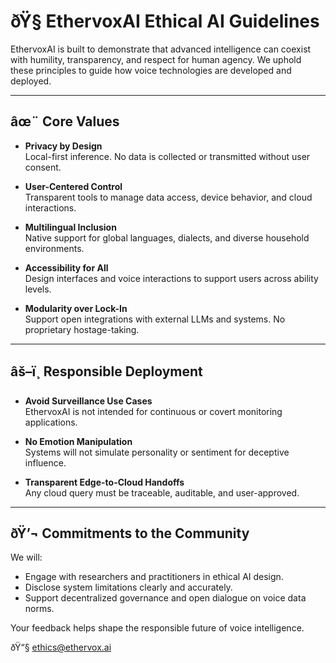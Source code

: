 ﻿# ðŸ§­ EthervoxAI Ethical AI Guidelines

EthervoxAI is built to demonstrate that advanced intelligence can coexist with humility, transparency,
and respect for human agency. We uphold these principles to guide how voice technologies are developed and deployed.

---

## âœ¨ Core Values

- **Privacy by Design**  
  Local-first inference. No data is collected or transmitted without user consent.

- **User-Centered Control**  
  Transparent tools to manage data access, device behavior, and cloud interactions.

- **Multilingual Inclusion**  
  Native support for global languages, dialects, and diverse household environments.

- **Accessibility for All**  
  Design interfaces and voice interactions to support users across ability levels.

- **Modularity over Lock-In**  
  Support open integrations with external LLMs and systems. No proprietary hostage-taking.

---

## âš–ï¸ Responsible Deployment

- **Avoid Surveillance Use Cases**  
  EthervoxAI is not intended for continuous or covert monitoring applications.

- **No Emotion Manipulation**  
  Systems will not simulate personality or sentiment for deceptive influence.

- **Transparent Edge-to-Cloud Handoffs**  
  Any cloud query must be traceable, auditable, and user-approved.

---

## ðŸ’¬ Commitments to the Community

We will:

- Engage with researchers and practitioners in ethical AI design.
- Disclose system limitations clearly and accurately.
- Support decentralized governance and open dialogue on voice data norms.

Your feedback helps shape the responsible future of voice intelligence.

ðŸ“§ ethics@ethervox.ai
